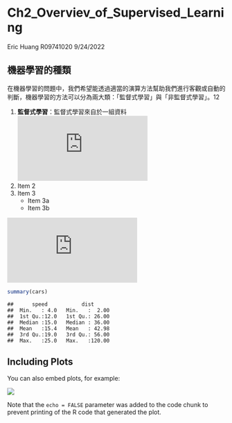 Ch2\_Overviev\_of\_Supervised\_Learning
================
Eric Huang R09741020
9/24/2022

## 機器學習的種類

在機器學習的問題中，我們希望能透過適當的演算方法幫助我們進行客觀或自動的判斷，機器學習的方法可以分為兩大類：「監督式學習」與「非監督式學習」。12

1.  **監督式學習**：監督式學習來自於一組資料![x+y](https://latex.codecogs.com/png.latex?x%2By
    "x+y")
2.  Item 2
3.  Item 3
      - Item 3a
      - Item 3b

  
![q=r=2](https://latex.codecogs.com/png.latex?q%3Dr%3D2 "q=r=2")  

``` r
summary(cars)
```

    ##      speed           dist       
    ##  Min.   : 4.0   Min.   :  2.00  
    ##  1st Qu.:12.0   1st Qu.: 26.00  
    ##  Median :15.0   Median : 36.00  
    ##  Mean   :15.4   Mean   : 42.98  
    ##  3rd Qu.:19.0   3rd Qu.: 56.00  
    ##  Max.   :25.0   Max.   :120.00

## Including Plots

You can also embed plots, for example:

![](ch2_files/figure-gfm/pressure-1.png)<!-- -->

Note that the `echo = FALSE` parameter was added to the code chunk to
prevent printing of the R code that generated the plot.

